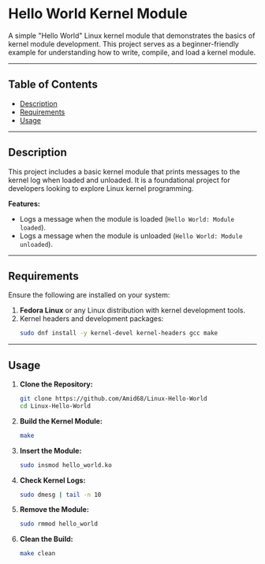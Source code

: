 # Hello World Kernel Module

A simple "Hello World" Linux kernel module that demonstrates the basics of kernel module development. This project serves as a beginner-friendly example for understanding how to write, compile, and load a kernel module.

---

## Table of Contents
- [Description](#description)
- [Requirements](#requirements)
- [Usage](#usage)

---

## Description

This project includes a basic kernel module that prints messages to the kernel log when loaded and unloaded. It is a foundational project for developers looking to explore Linux kernel programming.

**Features:**
- Logs a message when the module is loaded (`Hello World: Module loaded`).
- Logs a message when the module is unloaded (`Hello World: Module unloaded`).

---

## Requirements

Ensure the following are installed on your system:
1. **Fedora Linux** or any Linux distribution with kernel development tools.
2. Kernel headers and development packages:
   ```bash
   sudo dnf install -y kernel-devel kernel-headers gcc make
   ```
---

## Usage

1. **Clone the Repository:**
   ```bash
   git clone https://github.com/Amid68/Linux-Hello-World 
   cd Linux-Hello-World
   ```

2. **Build the Kernel Module:**
   ```bash
   make
   ```

3. **Insert the Module:**
   ```bash
   sudo insmod hello_world.ko
   ```

4. **Check Kernel Logs:**
   ```bash
   sudo dmesg | tail -n 10
   ```

5. **Remove the Module:**
   ```bash
   sudo rmmod hello_world
   ```

6. **Clean the Build:**
   ```bash
   make clean
   ```
